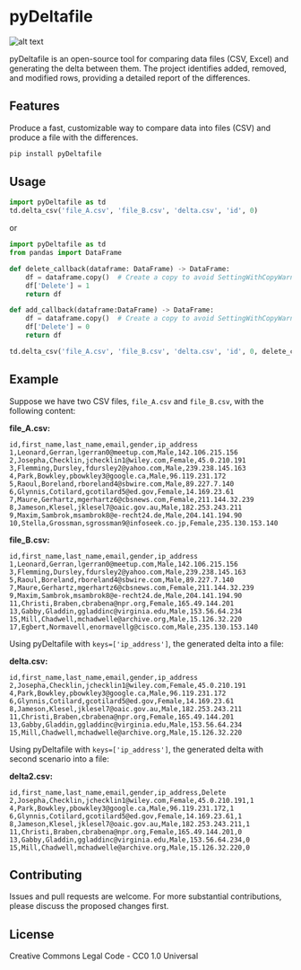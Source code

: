 # pyDeltafile

![alt text](funny-image.jpg)

pyDeltafile is an open-source tool for comparing data files (CSV, Excel) and generating the delta between them. 
The project identifies added, removed, and modified rows, providing a detailed report of the differences.

## Features

Produce a fast, customizable way to compare data into files (CSV) and produce a file with the differences.


```bash
pip install pyDeltafile
```

## Usage

```python
import pyDeltafile as td
td.delta_csv('file_A.csv', 'file_B.csv', 'delta.csv', 'id', 0)
```

or

```python
import pyDeltafile as td
from pandas import DataFrame

def delete_callback(dataframe: DataFrame) -> DataFrame:
    df = dataframe.copy()  # Create a copy to avoid SettingWithCopyWarning
    df['Delete'] = 1
    return df

def add_callback(dataframe:DataFrame) -> DataFrame:
    df = dataframe.copy()  # Create a copy to avoid SettingWithCopyWarning
    df['Delete'] = 0
    return df

td.delta_csv('file_A.csv', 'file_B.csv', 'delta.csv', 'id', 0, delete_callback, add_callback)
```


## Example

Suppose we have two CSV files, `file_A.csv` and `file_B.csv`, with the following content:

**file\_A.csv:**

```csv
id,first_name,last_name,email,gender,ip_address
1,Leonard,Gerran,lgerran0@meetup.com,Male,142.106.215.156
2,Josepha,Checklin,jchecklin1@wiley.com,Female,45.0.210.191
3,Flemming,Dursley,fdursley2@yahoo.com,Male,239.238.145.163
4,Park,Bowkley,pbowkley3@google.ca,Male,96.119.231.172
5,Raoul,Boreland,rboreland4@sbwire.com,Male,89.227.7.140
6,Glynnis,Cotilard,gcotilard5@ed.gov,Female,14.169.23.61
7,Maure,Gerhartz,mgerhartz6@cbsnews.com,Female,211.144.32.239
8,Jameson,Klesel,jklesel7@oaic.gov.au,Male,182.253.243.211
9,Maxim,Sambrok,msambrok8@e-recht24.de,Male,204.141.194.90
10,Stella,Grossman,sgrossman9@infoseek.co.jp,Female,235.130.153.140
```

**file\_B.csv:**

```csv
id,first_name,last_name,email,gender,ip_address
1,Leonard,Gerran,lgerran0@meetup.com,Male,142.106.215.156
3,Flemming,Dursley,fdursley2@yahoo.com,Male,239.238.145.163
5,Raoul,Boreland,rboreland4@sbwire.com,Male,89.227.7.140
7,Maure,Gerhartz,mgerhartz6@cbsnews.com,Female,211.144.32.239
9,Maxim,Sambrok,msambrok8@e-recht24.de,Male,204.141.194.90
11,Christi,Braben,cbrabena@npr.org,Female,165.49.144.201
13,Gabby,Gladdin,ggladdinc@virginia.edu,Male,153.56.64.234
15,Mill,Chadwell,mchadwelle@archive.org,Male,15.126.32.220
17,Egbert,Normavell,enormavellg@cisco.com,Male,235.130.153.140
```

Using pyDeltafile with `keys=['ip_address']`, the generated delta into a file:

**delta.csv:**
```csv
id,first_name,last_name,email,gender,ip_address
2,Josepha,Checklin,jchecklin1@wiley.com,Female,45.0.210.191
4,Park,Bowkley,pbowkley3@google.ca,Male,96.119.231.172
6,Glynnis,Cotilard,gcotilard5@ed.gov,Female,14.169.23.61
8,Jameson,Klesel,jklesel7@oaic.gov.au,Male,182.253.243.211
11,Christi,Braben,cbrabena@npr.org,Female,165.49.144.201
13,Gabby,Gladdin,ggladdinc@virginia.edu,Male,153.56.64.234
15,Mill,Chadwell,mchadwelle@archive.org,Male,15.126.32.220
```

Using pyDeltafile with `keys=['ip_address']`, the generated delta with second scenario into a file:

**delta2.csv:**
```csv
id,first_name,last_name,email,gender,ip_address,Delete
2,Josepha,Checklin,jchecklin1@wiley.com,Female,45.0.210.191,1
4,Park,Bowkley,pbowkley3@google.ca,Male,96.119.231.172,1
6,Glynnis,Cotilard,gcotilard5@ed.gov,Female,14.169.23.61,1
8,Jameson,Klesel,jklesel7@oaic.gov.au,Male,182.253.243.211,1
11,Christi,Braben,cbrabena@npr.org,Female,165.49.144.201,0
13,Gabby,Gladdin,ggladdinc@virginia.edu,Male,153.56.64.234,0
15,Mill,Chadwell,mchadwelle@archive.org,Male,15.126.32.220,0
```

## Contributing

Issues and pull requests are welcome. For more substantial contributions, please discuss the proposed changes first.

## License
Creative Commons Legal Code - CC0 1.0 Universal
